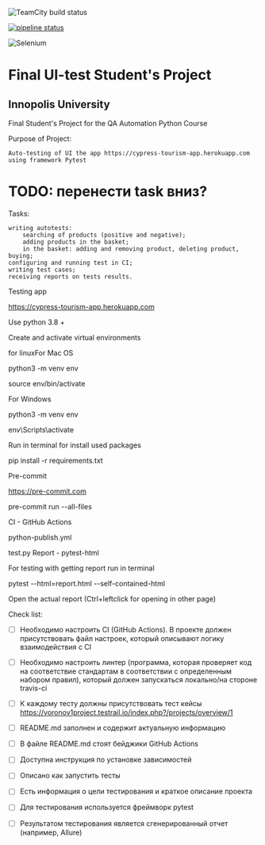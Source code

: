 ![TeamCity build status](http://188.120.227.87:8111/app/rest/builds/buildType:id:FinalProject_Build/statusIcon.svg)


[![pipeline status](https://gitlab.com/vor.arkadiy/final_project/badges/main/pipeline.svg)](https://gitlab.com/vor.arkadiy/final_project/-/commits/main) 

![Selenium](https://img.shields.io/badge/-selenium-%43B02A?style=for-the-badge&logo=selenium&logoColor=white)



# Final UI-test Student's Project

## Innopolis University

Final Student's Project for the QA Automation Python Course

Purpose of Project:

    Auto-testing of UI the app https://cypress-tourism-app.herokuapp.com using framework Pytest
# TODO: перенести task вниз?
Tasks:

    writing autotests:
        searching of products (positive and negative);
        adding products in the basket;
        in the basket: adding and removing product, deleting product, buying;
    configuring and running test in CI;
    writing test cases;
    receiving reports on tests results.

Testing app

https://cypress-tourism-app.herokuapp.com

Use python 3.8 +

Create and activate virtual environments

for linuxFor Mac OS

python3 -m venv env

source env/bin/activate

For Windows

python3 -m venv env

env\Scripts\activate

Run in terminal for install used packages

pip install -r requirements.txt

Pre-commit

https://pre-commit.com

pre-commit run --all-files

CI - GitHub Actions

python-publish.yml

test.py
Report - pytest-html

For testing with getting report run in terminal

pytest --html=report.html --self-contained-html

Open the actual report (Ctrl+leftclick for opening in other page)






Check list:
 + [ ] Необходимо настроить CI (GitHub Actions). В проекте должен присутствовать файл настроек, который описывают логику взаимодействия с CI

 + [ ] Необходимо настроить линтер (программа, которая проверяет код на соответствие стандартам в соответствии с определенным набором правил), который должен запускаться локально/на стороне travis-ci

 + [ ] К каждому тесту должны присутствовать тест кейсы 
 https://voronov1project.testrail.io/index.php?/projects/overview/1
            
 + [ ] README.md заполнен и содержит актуальную информацию

 + [ ] В файле README.md стоят бейджики GitHub Actions

 + [ ] Доступна инструкция по установке зависимостей

 + [ ] Описано как запустить тесты

 + [ ] Есть информация о цели тестирования и краткое описание проекта

 + [ ] Для тестирования используется фреймворк pytest 

 + [ ] Результатом тестирования является сгенерированный отчет (например, Allure)
